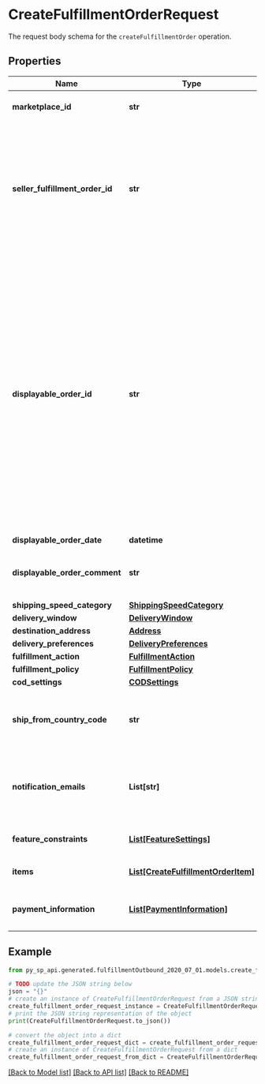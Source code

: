 # CreateFulfillmentOrderRequest

The request body schema for the `createFulfillmentOrder` operation.

## Properties

Name | Type | Description | Notes
------------ | ------------- | ------------- | -------------
**marketplace_id** | **str** | The marketplace the fulfillment order is placed against. | [optional] 
**seller_fulfillment_order_id** | **str** | A fulfillment order identifier that the seller creates to track their fulfillment order. The &#x60;SellerFulfillmentOrderId&#x60; must be unique for each fulfillment order that a seller creates. If the seller&#39;s system already creates unique order identifiers, then these might be good values for them to use. | 
**displayable_order_id** | **str** | A fulfillment order identifier that the seller creates. This value displays as the order identifier in recipient-facing materials such as the outbound shipment packing slip. The value of &#x60;DisplayableOrderId&#x60; should match the order identifier that the seller provides to the recipient. The seller can use the &#x60;SellerFulfillmentOrderId&#x60; for this value or they can specify an alternate value if they want the recipient to reference an alternate order identifier.  The value must be an alpha-numeric or ISO 8859-1 compliant string from one to 40 characters in length. Cannot contain two spaces in a row. Leading and trailing white space is removed. | 
**displayable_order_date** | **datetime** | Date timestamp | 
**displayable_order_comment** | **str** | Order-specific text that appears in recipient-facing materials such as the outbound shipment packing slip. | 
**shipping_speed_category** | [**ShippingSpeedCategory**](ShippingSpeedCategory.md) |  | 
**delivery_window** | [**DeliveryWindow**](DeliveryWindow.md) |  | [optional] 
**destination_address** | [**Address**](Address.md) |  | 
**delivery_preferences** | [**DeliveryPreferences**](DeliveryPreferences.md) |  | [optional] 
**fulfillment_action** | [**FulfillmentAction**](FulfillmentAction.md) |  | [optional] 
**fulfillment_policy** | [**FulfillmentPolicy**](FulfillmentPolicy.md) |  | [optional] 
**cod_settings** | [**CODSettings**](CODSettings.md) |  | [optional] 
**ship_from_country_code** | **str** | The two-character country code for the country from which the fulfillment order ships. Must be in ISO 3166-1 alpha-2 format. | [optional] 
**notification_emails** | **List[str]** | A list of email addresses that the seller provides that are used by Amazon to send ship-complete notifications to recipients on behalf of the seller. | [optional] 
**feature_constraints** | [**List[FeatureSettings]**](FeatureSettings.md) | A list of features and their fulfillment policies to apply to the order. | [optional] 
**items** | [**List[CreateFulfillmentOrderItem]**](CreateFulfillmentOrderItem.md) | An array of item information for creating a fulfillment order. | 
**payment_information** | [**List[PaymentInformation]**](PaymentInformation.md) | An array of various payment attributes related to this fulfillment order. | [optional] 

## Example

```python
from py_sp_api.generated.fulfillmentOutbound_2020_07_01.models.create_fulfillment_order_request import CreateFulfillmentOrderRequest

# TODO update the JSON string below
json = "{}"
# create an instance of CreateFulfillmentOrderRequest from a JSON string
create_fulfillment_order_request_instance = CreateFulfillmentOrderRequest.from_json(json)
# print the JSON string representation of the object
print(CreateFulfillmentOrderRequest.to_json())

# convert the object into a dict
create_fulfillment_order_request_dict = create_fulfillment_order_request_instance.to_dict()
# create an instance of CreateFulfillmentOrderRequest from a dict
create_fulfillment_order_request_from_dict = CreateFulfillmentOrderRequest.from_dict(create_fulfillment_order_request_dict)
```
[[Back to Model list]](../README.md#documentation-for-models) [[Back to API list]](../README.md#documentation-for-api-endpoints) [[Back to README]](../README.md)


